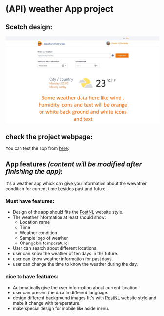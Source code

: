# (API) weather App project

## Scetch design:
![design of the idea](APISketch.jpg)

## check the project webpage:
You can test the app from [here](https://obadaelsharbatly.github.io/Weather-APP-HYF/):

## App features *(content will be modified after finishing the app)*:
it's a weather app whick can give you information about the wewather condition
for current time besides past and future.

  ### Must have features:
  * Design of the app should fits the [PostNL](https://www.postnl.nl/en/) website style.
  * The weather information at least should show:
     * Location name
     * Time
     * Weather condition
     * Sample logo of weather
     * Changeble temperature
  * User can search about different locations.
  * user can know the weather of ten days in the future.
  * user can know weather information for past days.
  * user can change the time to know the weather during the day.


  ### nice to have features:
  * Automatically give the user information about current location.
  * user can present the data in different language.
  * design different background images fit's with [PostNL](https://www.postnl.nl/en/) website style and make it change with temperature.
  * make special design for mobile like aside menu.
  
